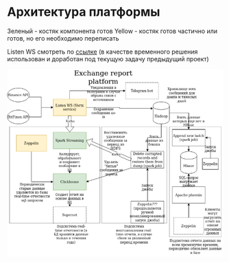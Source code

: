 # Архитектура платформы

Зеленый - костяк компонента готов
Yellow - костяк готов частично или готов, но его необходимо переписать

Listen WS смотреть по [ссылке](https://github.com/dmitrychunin/exchange-spark) (в качестве временного решения использован и доработан под текущую задачу предыдущий проект)

![Screenshot](https://github.com/dmitrychunin/exchange-platform/blob/master/pic/arch.png)